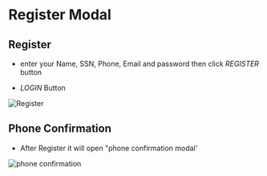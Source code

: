 # Register Modal

## Register

- enter your Name, SSN, Phone, Email and password then click _REGISTER_ button

- _LOGIN_ Button

![Register](/taaminkom-docs/images/auth/auth-2.png)

## Phone Confirmation

- After Register it will open "phone confirmation modal'

![phone confirmation](/taaminkom-docs/images/auth/auth-2-2.png)
